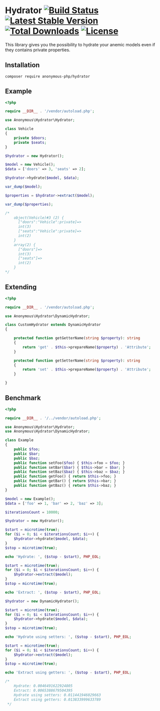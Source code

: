 # Hydrator [![Build Status](https://travis-ci.org/anonymous-php/hydrator.svg?branch=master)](https://travis-ci.org/anonymous-php/hydrator) [![Latest Stable Version](https://poser.pugx.org/anonymous-php/hydrator/v/stable)](https://packagist.org/packages/anonymous-php/hydrator) [![Total Downloads](https://poser.pugx.org/anonymous-php/hydrator/downloads)](https://packagist.org/packages/anonymous-php/hydrator?format=flat) [![License](https://poser.pugx.org/anonymous-php/hydrator/license)](https://packagist.org/packages/anonymous-php/hydrator)

This library gives you the possibility to hydrate your anemic models even if they contains private properties.

## Installation

```
composer require anonymous-php/hydrator
```

## Example

```php
<?php

require __DIR__ . '/vendor/autoload.php';

use Anonymous\Hydrator\Hydrator;

class Vehicle
{
    private $doors;
    private $seats;
}

$hydrator = new Hydrator();

$model = new Vehicle();
$data = ['doors' => 3, 'seats' => 2];

$hydrator->hydrate($model, $data);

var_dump($model);

$properties = $hydrator->extract($model);

var_dump($properties);

/*
    object(Vehicle)#3 (2) {
      ["doors":"Vehicle":private]=>
      int(3)
      ["seats":"Vehicle":private]=>
      int(2)
    }
    array(2) {
      ["doors"]=>
      int(3)
      ["seats"]=>
      int(2)
    }
*/
```

## Extending

```php
<?php

require __DIR__ . '/vendor/autoload.php';

use Anonymous\Hydrator\DynamicHydrator;

class CustomHydrator extends DynamicHydrator
{

    protected function getGetterName(string $property): string
    {
        return 'get' . $this->prepareName($property) . 'Attribute';
    }

    protected function getSetterName(string $property): string
    {
        return 'set' . $this->prepareName($property) . 'Attribute';
    }

}
```

## Benchmark

```php
<?php

require __DIR__ . '/../vendor/autoload.php';

use Anonymous\Hydrator\Hydrator;
use Anonymous\Hydrator\DynamicHydrator;

class Example
{
    public $foo;
    public $bar;
    public $baz;
    public function setFoo($foo) { $this->foo = $foo; }
    public function setBar($bar) { $this->bar = $bar; }
    public function setBaz($baz) { $this->baz = $baz; }
    public function getFoo() { return $this->foo; }
    public function getBar() { return $this->bar; }
    public function getBaz() { return $this->baz; }
}

$model = new Example();
$data = ['foo' => 1, 'bar' => 2, 'baz' => 3];

$iterationsCount = 10000;

$hydrator = new Hydrator();

$start = microtime(true);
for ($i = 0; $i < $iterationsCount; $i++) {
    $hydrator->hydrate($model, $data);
}
$stop = microtime(true);

echo 'Hydrate: ', ($stop - $start), PHP_EOL;

$start = microtime(true);
for ($i = 0; $i < $iterationsCount; $i++) {
    $hydrator->extract($model);
}
$stop = microtime(true);

echo 'Extract: ', ($stop - $start), PHP_EOL;

$hydrator = new DynamicHydrator();

$start = microtime(true);
for ($i = 0; $i < $iterationsCount; $i++) {
    $hydrator->hydrate($model, $data);
}
$stop = microtime(true);

echo 'Hydrate using setters: ', ($stop - $start), PHP_EOL;

$start = microtime(true);
for ($i = 0; $i < $iterationsCount; $i++) {
    $hydrator->extract($model);
}
$stop = microtime(true);

echo 'Extract using getters: ', ($stop - $start), PHP_EOL;

/*
    Hydrate: 0.0046491622924805
    Extract: 0.0065388679504395
    Hydrate using setters: 0.011441946029663
    Extract using getters: 0.013833999633789
 */
```
